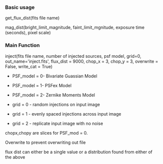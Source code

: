 ### Basic usage

get_flux_dist(fits file name) 

mag_dist(bright_limit_magnitude, faint_limit_mgnitude, exposure time (seconds), pixel scale)

### Main Function

inject(fits file name, number of injected sources, psf model, grid=0, out_name='inject.fits', flux_dist = 9000, chop_x = 3, chop_y = 3, overwrite = False, write_cat = True)

* PSF_model = 0- Bivariate Guassian Model
* PSF_model = 1- PSFex Model
* PSF_model = 2- Zernike Moments Model

* grid = 0 - random injections on input image
* grid = 1 - evenly spaced injections across input image
* grid = 2 - replicate input image with no noise

chopx,chopy are slices for PSF_mod = 0. 

Overwrite to prevent overwriting out file

flux dist can either be a single value or a distribution found from either of the above


